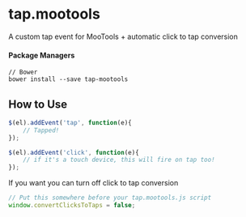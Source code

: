 # tap.mootools
A custom tap event for MooTools + automatic click to tap conversion

#### Package Managers
````
// Bower
bower install --save tap-mootools
````
How to Use
----------
```javascript
$(el).addEvent('tap', function(e){
    // Tapped!
});
 ```

```javascript
$(el).addEvent('click', function(e){
    // if it's a touch device, this will fire on tap too!
});
 ```

If you want you can turn off click to tap conversion
```javascript
// Put this somewhere before your tap.mootools.js script
window.convertClicksToTaps = false;
```

